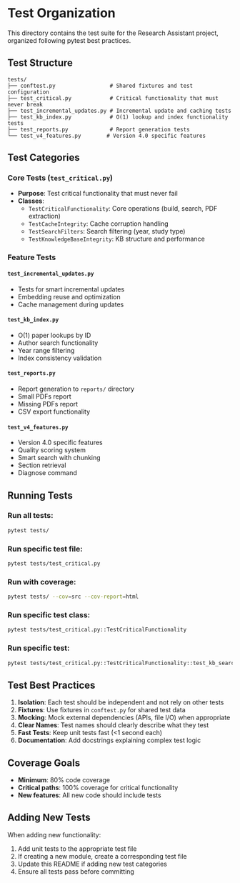 # Test Organization

This directory contains the test suite for the Research Assistant project, organized following pytest best practices.

## Test Structure

```
tests/
├── conftest.py                 # Shared fixtures and test configuration
├── test_critical.py            # Critical functionality that must never break
├── test_incremental_updates.py # Incremental update and caching tests
├── test_kb_index.py            # O(1) lookup and index functionality tests
├── test_reports.py             # Report generation tests
└── test_v4_features.py        # Version 4.0 specific features
```

## Test Categories

### Core Tests (`test_critical.py`)
- **Purpose**: Test critical functionality that must never fail
- **Classes**:
  - `TestCriticalFunctionality`: Core operations (build, search, PDF extraction)
  - `TestCacheIntegrity`: Cache corruption handling
  - `TestSearchFilters`: Search filtering (year, study type)
  - `TestKnowledgeBaseIntegrity`: KB structure and performance

### Feature Tests

#### `test_incremental_updates.py`
- Tests for smart incremental updates
- Embedding reuse and optimization
- Cache management during updates

#### `test_kb_index.py`
- O(1) paper lookups by ID
- Author search functionality
- Year range filtering
- Index consistency validation

#### `test_reports.py`
- Report generation to `reports/` directory
- Small PDFs report
- Missing PDFs report
- CSV export functionality

#### `test_v4_features.py`
- Version 4.0 specific features
- Quality scoring system
- Smart search with chunking
- Section retrieval
- Diagnose command

## Running Tests

### Run all tests:
```bash
pytest tests/
```

### Run specific test file:
```bash
pytest tests/test_critical.py
```

### Run with coverage:
```bash
pytest tests/ --cov=src --cov-report=html
```

### Run specific test class:
```bash
pytest tests/test_critical.py::TestCriticalFunctionality
```

### Run specific test:
```bash
pytest tests/test_critical.py::TestCriticalFunctionality::test_kb_search_doesnt_crash
```

## Test Best Practices

1. **Isolation**: Each test should be independent and not rely on other tests
2. **Fixtures**: Use fixtures in `conftest.py` for shared test data
3. **Mocking**: Mock external dependencies (APIs, file I/O) when appropriate
4. **Clear Names**: Test names should clearly describe what they test
5. **Fast Tests**: Keep unit tests fast (<1 second each)
6. **Documentation**: Add docstrings explaining complex test logic

## Coverage Goals

- **Minimum**: 80% code coverage
- **Critical paths**: 100% coverage for critical functionality
- **New features**: All new code should include tests

## Adding New Tests

When adding new functionality:
1. Add unit tests to the appropriate test file
2. If creating a new module, create a corresponding test file
3. Update this README if adding new test categories
4. Ensure all tests pass before committing
